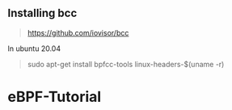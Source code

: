 ## Installing bcc
> https://github.com/iovisor/bcc

In ubuntu 20.04
> sudo apt-get install bpfcc-tools linux-headers-$(uname -r)
# eBPF-Tutorial

